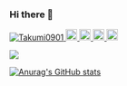 ### Hi there 👋

<!--
**Takumi0901/Takumi0901** is a ✨ _special_ ✨ repository because its `README.md` (this file) appears on your GitHub profile.

Here are some ideas to get you started:

- 🔭 I’m currently working on ...
- 🌱 I’m currently learning ...
- 👯 I’m looking to collaborate on ...
- 🤔 I’m looking for help with ...
- 💬 Ask me about ...
- 📫 How to reach me: ...
- 😄 Pronouns: ...
- ⚡ Fun fact: ...
-->

<p align="left"> 
  <a href="https://github.com/Takumi0901/Takumi0901/">
    <img src="https://komarev.com/ghpvc/?username=Takumi0901" alt="Takumi0901" />
  </a>
  <a href="https://github.com/Takumi0901">
    <img height="20" src="https://img.shields.io/github/followers/Takumi0901?label=follow&logo=github&style=flat" />
  </a>
  <a href="http://twitter.com/102_design">
    <img height="20" src="https://img.shields.io/twitter/follow/102_design?label=Twitter&logo=twitter&style=flat" />
  </a>
  <a href="http://qiita.com/102Design">
    <img height="20" src="https://qiita-badge.apiapi.app/s/102Design/posts.svg" />
  </a>
  <a href="http://qiita.com/102Design">
    <img height="20" src="https://qiita-badge.apiapi.app/s/102Design/contributions.svg" />
  </a>
</p>

![](https://github-profile-summary-cards.vercel.app/api/cards/profile-details?username=Takumi0901&theme=vue)

[![Anurag's GitHub stats](https://github-readme-stats.vercel.app/api?username=Takumi0901)](https://github.com/anuraghazra/github-readme-stats)
